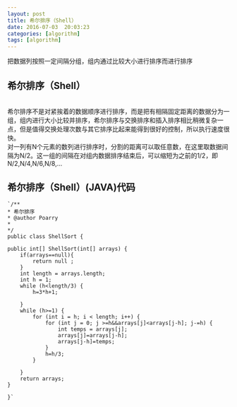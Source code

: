 ```yaml
---
layout: post
title: 希尔排序（Shell）
date: 2016-07-03  20:03:23 
categories: [algorithm]
tags: [algorithm]
---
```


把数据列按照一定间隔分组，组内通过比较大小进行排序而进行排序
<!--more-->

##  希尔排序（Shell）

<br />
  希尔排序不是对紧挨着的数据顺序进行排序，而是把有相隔固定距离的数据分为一组，组内进行大小比较并排序，希尔排序与交换排序和插入排序相比稍微复杂一点，但是值得交换处理次数与其它排序比起来能得到很好的控制，所以执行速度很快。<br/>
 对一列有N个元素的数列进行排序时，分割的距离可以取任意数，在这里取数据间隔为N/2。这一组的间隔在对组内数据排序结束后，可以缩短为之前的1/2，即N/2,N/4,N/6,N/8,...
<br/>

##  希尔排序（Shell）(JAVA)代码 
    `/**
 	* 希尔排序
 	* @author Poarry
 	*
 	*/
	public class ShellSort {

	public int[] ShellSort(int[] arrays) {
		if(arrays==null){
			return null ;
		}
		int length = arrays.length;
		int h = 1;
		while (h<length/3) {
			h=3*h+1;
			
		}
		while (h>=1) {
			for (int i = h; i < length; i++) {
				for (int j = 0; j >=h&&arrays[j]<arrays[j-h]; j-=h) {
					int temps = arrays[j];
					arrays[j]=arrays[j-h];
					arrays[j-h]=temps;
				}
				h=h/3;
			}
			
		}
		return arrays;				
	}

	}`

